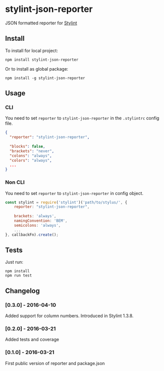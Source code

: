 # stylint-json-reporter
JSON formatted reporter for [Stylint](https://github.com/rossPatton/stylint)

## Install

To install for local project:

```
npm install stylint-json-reporter
```

Or to install as global package:

```
npm install -g stylint-json-reporter
```

## Usage

### CLI

You need to set `reporter` to `stylint-json-reporter` in the `.stylintrc` config file.

```json
{
  "reporter": "stylint-json-reporter",
  
  "blocks": false,
  "brackets": "never",
  "colons": "always",
  "colors": "always",
  ...
}
```

### Non CLI

You need to set `reporter` to `stylint-json-reporter` in config object.

```javascript
const stylint = require('stylint')('path/to/stylus/', {
    reporter: "stylint-json-reporter",
    
    brackets: 'always',
    namingConvention: 'BEM',
    semicolons: 'always',
    ...
}, callbackFn).create();
```

## Tests

Just run:

```
npm install
npm run test
```

## Changelog

### [0.3.0] - 2016-04-10

Added support for column numbers. Introduced in Stylint 1.3.8.

### [0.2.0] - 2016-03-21

Added tests and coverage

### [0.1.0] - 2016-03-21

First public version of reporter and package.json
